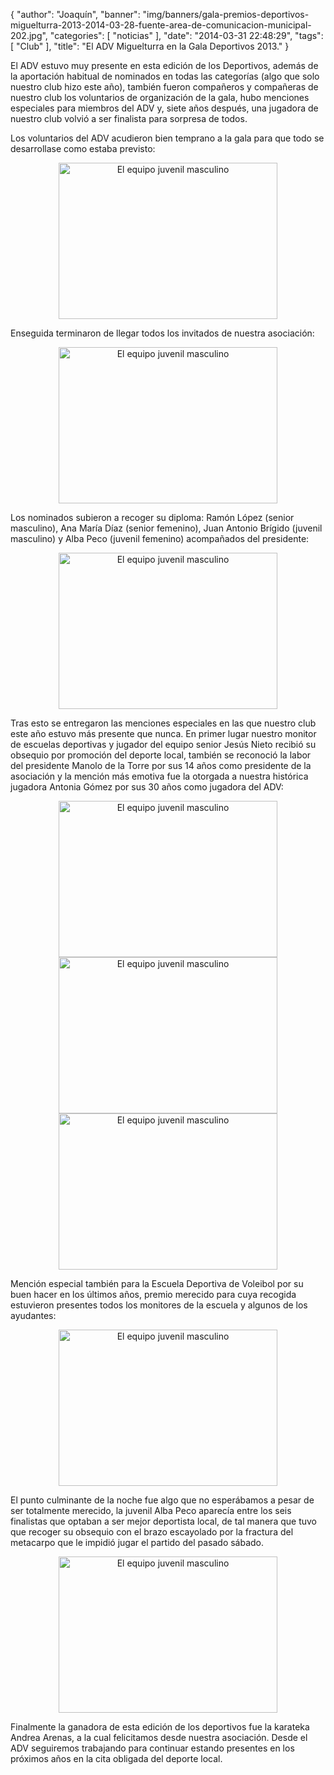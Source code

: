{
  "author": "Joaquín", 
  "banner": "img/banners/gala-premios-deportivos-miguelturra-2013-2014-03-28-fuente-area-de-comunicacion-municipal-202.jpg", 
  "categories": [
    "noticias"
  ], 
  "date": "2014-03-31 22:48:29", 
  "tags": [
    "Club"
  ], 
  "title": "El ADV Miguelturra en la Gala Deportivos 2013."
}

El ADV estuvo muy presente en esta edición de los Deportivos, además de la aportación habitual de nominados en todas las categorías (algo que solo nuestro club hizo este año), también fueron compañeros y compañeras de nuestro club los voluntarios de organización de la gala, hubo menciones especiales para miembros del ADV y, siete años después, una jugadora de nuestro club volvió a ser finalista para sorpresa de todos.

Los voluntarios del ADV acudieron bien temprano a la gala para que todo se desarrollase como estaba previsto:


<center>
<a target="_new" href="http://www.advmiguelturra.org/img/banners/Captura%20de%20pantalla%20-%20310314%20-%2023%3A30%3A45.png"> 
<img alt="El equipo juvenil masculino"  align="center" src="http://www.advmiguelturra.org/img/banners/Captura%20de%20pantalla%20-%20310314%20-%2023%3A30%3A45.png" height="250" width="350"/> </a>
</center>

Enseguida terminaron de llegar todos los invitados de nuestra asociación:

<center>
<a target="_new" href="http://www.advmiguelturra.org/img/banners/Captura%20de%20pantalla%20-%20310314%20-%2023%3A32%3A23.png"> 
<img alt="El equipo juvenil masculino"  align="center" src="http://www.advmiguelturra.org/img/banners/Captura%20de%20pantalla%20-%20310314%20-%2023%3A32%3A23.png" height="250" width="350"/> </a>
</center>

Los nominados subieron a recoger su diploma: Ramón López (senior masculino), Ana María Díaz (senior femenino), Juan Antonio Brígido (juvenil masculino) y Alba Peco (juvenil femenino) acompañados del presidente:

<center>
<a target="_new" href="http://www.advmiguelturra.org/img/banners/gala-premios-deportivos-miguelturra-2013-2014-03-28-fuente-area-de-comunicacion-municipal-104.jpg"> 
<img alt="El equipo juvenil masculino"  align="center" src="http://www.advmiguelturra.org/img/banners/gala-premios-deportivos-miguelturra-2013-2014-03-28-fuente-area-de-comunicacion-municipal-104.jpg" height="250" width="350"/> </a>
</center>

Tras esto se entregaron las menciones especiales en las que nuestro club este año estuvo más presente que nunca. En primer lugar nuestro monitor de escuelas deportivas y jugador del equipo senior Jesús Nieto recibió su obsequio por promoción del deporte local, también se reconoció la labor del presidente Manolo de la Torre por sus 14 años como presidente de la asociación y la mención más emotiva fue la otorgada a nuestra histórica jugadora Antonia Gómez por sus 30 años como jugadora del ADV:

<center>
<a target="_new" href="http://www.advmiguelturra.org/img/banners/gala-premios-deportivos-miguelturra-2013-2014-03-28-fuente-area-de-comunicacion-municipal-128.jpg"> 
<img alt="El equipo juvenil masculino"  align="center" src="http://www.advmiguelturra.org/img/banners/gala-premios-deportivos-miguelturra-2013-2014-03-28-fuente-area-de-comunicacion-municipal-128.jpg" height="250" width="350"/> </a>
</center>

<center>
<a target="_new" href="http://www.advmiguelturra.org/img/banners/gala-premios-deportivos-miguelturra-2013-2014-03-28-fuente-area-de-comunicacion-municipal-134.jpg"> 
<img alt="El equipo juvenil masculino"  align="center" src="http://www.advmiguelturra.org/img/banners/gala-premios-deportivos-miguelturra-2013-2014-03-28-fuente-area-de-comunicacion-municipal-134.jpg" height="250" width="350"/> </a>
</center>

<center>
<a target="_new" href="http://www.advmiguelturra.org/img/banners/gala-premios-deportivos-miguelturra-2013-2014-03-28-fuente-area-de-comunicacion-municipal-144.jpg"> 
<img alt="El equipo juvenil masculino"  align="center" src="http://www.advmiguelturra.org/img/banners/gala-premios-deportivos-miguelturra-2013-2014-03-28-fuente-area-de-comunicacion-municipal-144.jpg" height="250" width="350"/> </a>
</center>

Mención especial también para la Escuela Deportiva de Voleibol por su buen hacer en los últimos años, premio merecido para cuya recogida estuvieron presentes todos los monitores de la escuela y algunos de los ayudantes:

<center>
<a target="_new" href="http://www.advmiguelturra.org/img/banners/gala-premios-deportivos-miguelturra-2013-2014-03-28-fuente-area-de-comunicacion-municipal-170.jpg"> 
<img alt="El equipo juvenil masculino"  align="center" src="http://www.advmiguelturra.org/img/banners/gala-premios-deportivos-miguelturra-2013-2014-03-28-fuente-area-de-comunicacion-municipal-170.jpg" height="250" width="350"/> </a>
</center>

El punto culminante de la noche fue algo que no esperábamos a pesar de ser totalmente merecido, la juvenil Alba Peco aparecía entre los seis finalistas que optaban a ser mejor deportista local, de tal manera que tuvo que recoger su obsequio con el brazo escayolado por la fractura del metacarpo que le impidió jugar el partido del pasado sábado.

<center>
<a target="_new" href="http://www.advmiguelturra.org/img/banners/gala-premios-deportivos-miguelturra-2013-2014-03-28-fuente-area-de-comunicacion-municipal-202.jpg"> 
<img alt="El equipo juvenil masculino"  align="center" src="http://www.advmiguelturra.org/img/banners/gala-premios-deportivos-miguelturra-2013-2014-03-28-fuente-area-de-comunicacion-municipal-202.jpg" height="250" width="350"/> </a>
</center>


Finalmente la ganadora de esta edición de los deportivos fue la karateka Andrea Arenas, a la cual felicitamos desde nuestra asociación. Desde el ADV seguiremos trabajando para continuar estando presentes en los próximos años en la cita obligada del deporte local.


